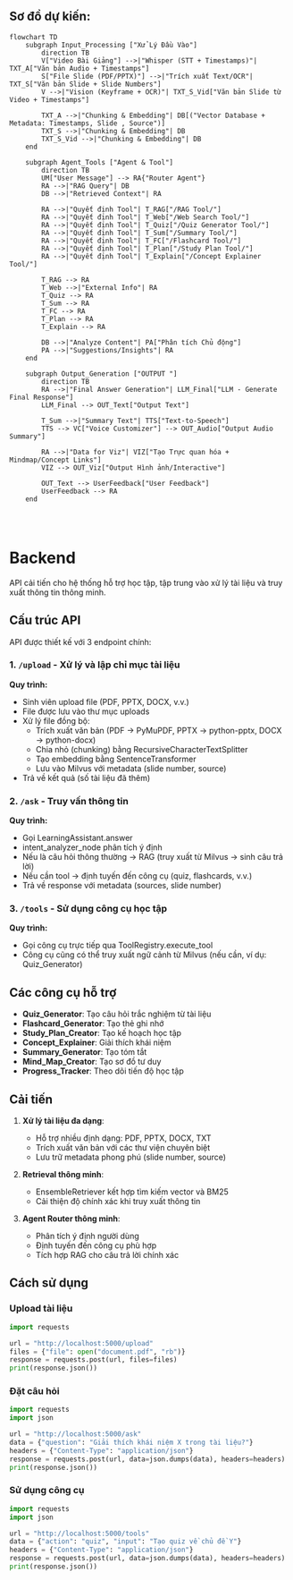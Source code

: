 ## Sơ đồ dự kiến: 
```mermaid
flowchart TD
    subgraph Input_Processing ["Xử Lý Đầu Vào"]
        direction TB
        V["Video Bài Giảng"] -->|"Whisper (STT + Timestamps)"| TXT_A["Văn bản Audio + Timestamps"]
        S["File Slide (PDF/PPTX)"] -->|"Trích xuất Text/OCR"| TXT_S["Văn bản Slide + Slide Numbers"]
        V -->|"Vision (Keyframe + OCR)"| TXT_S_Vid["Văn bản Slide từ Video + Timestamps"]

        TXT_A -->|"Chunking & Embedding"| DB[("Vector Database + Metadata: Timestamps, Slide , Source")]
        TXT_S -->|"Chunking & Embedding"| DB
        TXT_S_Vid -->|"Chunking & Embedding"| DB
    end

    subgraph Agent_Tools ["Agent & Tool"]
        direction TB
        UM["User Message"] --> RA{"Router Agent"}
        RA -->|"RAG Query"| DB
        DB -->|"Retrieved Context"| RA

        RA -->|"Quyết định Tool"| T_RAG["/RAG Tool/"]
        RA -->|"Quyết định Tool"| T_Web["/Web Search Tool/"]
        RA -->|"Quyết định Tool"| T_Quiz["/Quiz Generator Tool/"]
        RA -->|"Quyết định Tool"| T_Sum["/Summary Tool/"]
        RA -->|"Quyết định Tool"| T_FC["/Flashcard Tool/"]
        RA -->|"Quyết định Tool"| T_Plan["/Study Plan Tool/"]
        RA -->|"Quyết định Tool"| T_Explain["/Concept Explainer Tool/"]
        
        T_RAG --> RA
        T_Web -->|"External Info"| RA
        T_Quiz --> RA
        T_Sum --> RA
        T_FC --> RA
        T_Plan --> RA
        T_Explain --> RA

        DB -->|"Analyze Content"| PA["Phân tích Chủ động"]
        PA -->|"Suggestions/Insights"| RA
    end

    subgraph Output_Generation ["OUTPUT "]
        direction TB
        RA -->|"Final Answer Generation"| LLM_Final["LLM - Generate Final Response"]
        LLM_Final --> OUT_Text["Output Text"]

        T_Sum -->|"Summary Text"| TTS["Text-to-Speech"]
        TTS --> VC["Voice Customizer"] --> OUT_Audio["Output Audio Summary"]

        RA -->|"Data for Viz"| VIZ["Tạo Trực quan hóa + Mindmap/Concept Links"]
        VIZ --> OUT_Viz["Output Hình ảnh/Interactive"]

        OUT_Text --> UserFeedback["User Feedback"]
        UserFeedback --> RA
    end




```







# Backend

API cải tiến cho hệ thống hỗ trợ học tập, tập trung vào xử lý tài liệu và truy xuất thông tin thông minh.

## Cấu trúc API

API được thiết kế với 3 endpoint chính:

### 1. `/upload` - Xử lý và lập chỉ mục tài liệu

**Quy trình:**
- Sinh viên upload file (PDF, PPTX, DOCX, v.v.)
- File được lưu vào thư mục uploads
- Xử lý file đồng bộ:
  - Trích xuất văn bản (PDF → PyMuPDF, PPTX → python-pptx, DOCX → python-docx)
  - Chia nhỏ (chunking) bằng RecursiveCharacterTextSplitter
  - Tạo embedding bằng SentenceTransformer
  - Lưu vào Milvus với metadata (slide number, source)
- Trả về kết quả (số tài liệu đã thêm)

### 2. `/ask` - Truy vấn thông tin

**Quy trình:**
- Gọi LearningAssistant.answer
- intent_analyzer_node phân tích ý định
- Nếu là câu hỏi thông thường → RAG (truy xuất từ Milvus → sinh câu trả lời)
- Nếu cần tool → định tuyến đến công cụ (quiz, flashcards, v.v.)
- Trả về response với metadata (sources, slide number)

### 3. `/tools` - Sử dụng công cụ học tập

**Quy trình:**
- Gọi công cụ trực tiếp qua ToolRegistry.execute_tool
- Công cụ cũng có thể truy xuất ngữ cảnh từ Milvus (nếu cần, ví dụ: Quiz_Generator)

## Các công cụ hỗ trợ

- **Quiz_Generator**: Tạo câu hỏi trắc nghiệm từ tài liệu
- **Flashcard_Generator**: Tạo thẻ ghi nhớ
- **Study_Plan_Creator**: Tạo kế hoạch học tập
- **Concept_Explainer**: Giải thích khái niệm
- **Summary_Generator**: Tạo tóm tắt
- **Mind_Map_Creator**: Tạo sơ đồ tư duy
- **Progress_Tracker**: Theo dõi tiến độ học tập

## Cải tiến

1. **Xử lý tài liệu đa dạng**:
   - Hỗ trợ nhiều định dạng: PDF, PPTX, DOCX, TXT
   - Trích xuất văn bản với các thư viện chuyên biệt
   - Lưu trữ metadata phong phú (slide number, source)

2. **Retrieval thông minh**:
   - EnsembleRetriever kết hợp tìm kiếm vector và BM25
   - Cải thiện độ chính xác khi truy xuất thông tin

3. **Agent Router thông minh**:
   - Phân tích ý định người dùng
   - Định tuyến đến công cụ phù hợp
   - Tích hợp RAG cho câu trả lời chính xác

## Cách sử dụng

### Upload tài liệu

```python
import requests

url = "http://localhost:5000/upload"
files = {"file": open("document.pdf", "rb")}
response = requests.post(url, files=files)
print(response.json())
```

### Đặt câu hỏi

```python
import requests
import json

url = "http://localhost:5000/ask"
data = {"question": "Giải thích khái niệm X trong tài liệu?"}
headers = {"Content-Type": "application/json"}
response = requests.post(url, data=json.dumps(data), headers=headers)
print(response.json())
```

### Sử dụng công cụ

```python
import requests
import json

url = "http://localhost:5000/tools"
data = {"action": "quiz", "input": "Tạo quiz về chủ đề Y"}
headers = {"Content-Type": "application/json"}
response = requests.post(url, data=json.dumps(data), headers=headers)
print(response.json())
```
